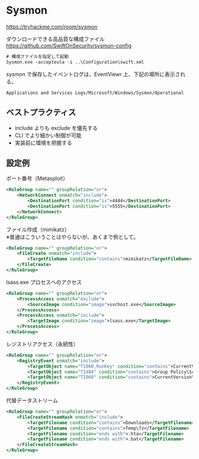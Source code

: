 # Sysmon

https://tryhackme.com/room/sysmon

ダウンロードできる高品質な構成ファイル  
https://github.com/SwiftOnSecurity/sysmon-config

```ps
# 構成ファイルを指定して起動
Sysmon.exe -accepteula -i ..\Configuration\swift.xml
```

sysmon で保存したイベントログは、EventViewr 上、下記の場所に表示される。

```
Applications and Services Logs/Microsoft/Windows/Sysmon/Operational
```

## ベストプラクティス

- include よりも exclude を優先する
- CLI でより細かい制御が可能
- 実装前に環境を把握する

## 設定例

ポート番号（Metasploit）

```xml
<RuleGroup name="" groupRelation="or">
	<NetworkConnect onmatch="include">
		<DestinationPort condition="is">4444</DestinationPort>
		<DestinationPort condition="is">5555</DestinationPort>
	</NetworkConnect>
</RuleGroup>
```

ファイル作成（mimikatz）  
※普通はこういうことはやらないが、あくまで例として。

```xml
<RuleGroup name="" groupRelation="or">
	<FileCreate onmatch="include">
		<TargetFileName condition="contains">mimikatz</TargetFileName>
	</FileCreate>
</RuleGroup>
```

lsass.exe プロセスへのアクセス

```xml
<RuleGroup name="" groupRelation="or">
	<ProcessAccess onmatch="exclude">
		<SourceImage condition="image">svchost.exe</SourceImage>
	</ProcessAccess>
	<ProcessAccess onmatch="include">
		<TargetImage condition="image">lsass.exe</TargetImage>
	</ProcessAccess>
</RuleGroup>
```

レジストリアクセス（永続性）

```xml
<RuleGroup name="" groupRelation="or">
	<RegistryEvent onmatch="include">
		<TargetObject name="T1060,RunKey" condition="contains">CurrentVersion\Run</TargetObject>
		<TargetObject name="T1484" condition="contains">Group Policy\Scripts</TargetObject>
		<TargetObject name="T1060" condition="contains">CurrentVersion\Windows\Run</TargetObject>
	</RegistryEvent>
</RuleGroup>
```

代替データストリーム

```xml
<RuleGroup name="" groupRelation="or">
	<FileCreateStreamHash onmatch="include">
		<TargetFilename condition="contains">Downloads</TargetFilename>
		<TargetFilename condition="contains">Temp\7z</TargetFilename>
		<TargetFilename condition="ends with">.hta</TargetFilename>
		<TargetFilename condition="ends with">.bat</TargetFilename>
	</FileCreateStreamHash>
</RuleGroup>
```
